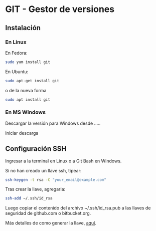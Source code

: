 GIT - Gestor de versiones
=========================

## Instalación

### En Linux

En Fedora:

``` bash
sudo yum install git
```

En Ubuntu:

``` bash
sudo apt-get install git
```
o de la nueva forma

``` bash
sudo apt install git
```

### En MS Windows

Descargar la versión para Windows desde .....

Iniciar descarga

## Configuración SSH

Ingresar a la terminal en Linux o a Git Bash en Windows.

Si no han creado un llave ssh, tipear:

``` bash
ssh-keygen -t rsa -C "your_email@example.com"
```

Tras crear la llave, agregarla:

``` bash
ssh-add ~/.ssh/id_rsa
```

Luego copiar el contenido del archivo ~/.ssh/id_rsa.pub a
las llaves de seguridad de github.com o bitbucket.org.

Más detalles de como generar la llave,
[aquí](https://help.github.com/articles/generating-ssh-keys/).


